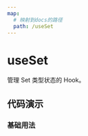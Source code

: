 ```yaml
---
map:
  # 映射到docs的路径
  path: /useSet
---
```


# useSet

管理 Set 类型状态的 Hook。

## 代码演示

### 基础用法

<demo src="./demo/demo.vue"
  language="vue"
  title="基本用法"
  desc="">
</demo>
